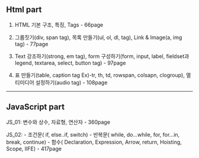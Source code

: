 Html part
---
1. HTML 기본 구조, 특징, Tags - 66page

2. 그룹짓기(div, span tag), 목록 만들기(ul, ol, dl, tag), Link & Image(a, img tag) - 77page

3. Text 강조하기(strong, em tag), form 구성하기(form, input, label, fieldset과 legend, textarea, select, button tag) - 97page

4. 표 만들기(table, caption tag Ex)-tr, th, td, rowspan, colsapn, clogroup), 멀티미디어 설정하기(audio tag) - 108page

---
JavaScript part
---
JS_01: 변수와 상수, 자료형, 연산자 - 360page

JS_02: - 조건문( if, else..if, switch)
       - 반복문( while, do...while, for, for...in, break, continue)
       - 함수( Declaration, Expression, Arrow, return, Hoisting, Scope, IIFE) - 417page
